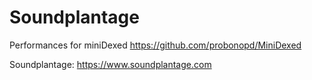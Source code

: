 # Soundplantage
Performances for miniDexed https://github.com/probonopd/MiniDexed

Soundplantage: https://www.soundplantage.com

